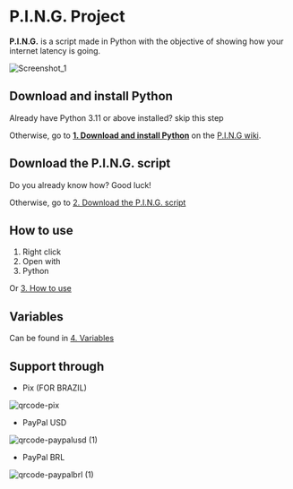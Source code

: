 # P.I.N.G. Project

**P.I.N.G.** is a script made in Python with the objective of showing how your internet latency is going.

![Screenshot_1](https://user-images.githubusercontent.com/104078248/209587534-10458fdb-34a8-4c79-b426-dbdd902d0154.png)
 
## Download and install Python 

Already have Python 3.11 or above installed? skip this step

Otherwise, go to **[1. Download and install Python](https://github.com/sjsdouglas/ping/wiki/_new#download-and-install-python)** on the [P.I.N.G wiki](https://github.com/sjsdouglas/ping/wiki/P.I.N.G-Wiki).

## Download the P.I.N.G. script

Do you already know how? Good luck!

Otherwise, go to [2. Download the P.I.N.G. script](https://github.com/sjsdouglas/ping/wiki/P.I.N.G-Wiki#2-download-the-ping-script)

## How to use

1. Right click
2. Open with
3. Python

Or [3. How to use](https://github.com/sjsdouglas/ping/wiki/P.I.N.G-Wiki#3-how-to-use)

## Variables

Can be found in [4. Variables](https://github.com/sjsdouglas/ping/wiki/P.I.N.G-Wiki#4-variables)

## Support through


 * Pix (FOR BRAZIL)

  ![qrcode-pix](https://user-images.githubusercontent.com/104078248/209589139-08adb33c-9ce5-4dc0-a15d-4aa6fdd9c0ad.png)

 * PayPal USD 
 
  ![qrcode-paypalusd (1)](https://user-images.githubusercontent.com/104078248/209590580-1cb822d8-313e-4124-9953-2e66bc57ced6.png)
 
 * PayPal BRL
 
  ![qrcode-paypalbrl (1)](https://user-images.githubusercontent.com/104078248/209726203-6c0a8156-9c74-445f-9521-02b2ccbd7d90.png) 
